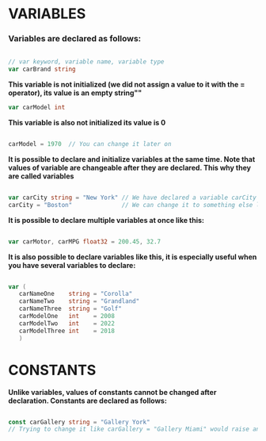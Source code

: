 # VARIABLES

### Variables are declared as follows:

```go

// var keyword, variable name, variable type
var carBrand string

```


__This variable is not initialized (we did not assign a value to it with the = operator), its value is an empty string""__

```go
var carModel int

```  
 __This variable is also not initialized its value is 0__

 ```go
 
 carModel = 1970  // You can change it later on
```

__It is possible to declare and initialize variables at the same time. Note that values of variable are changeable after they are declared. This why they are called variables__
```go

var carCity string = "New York" // We have declared a variable carCity and initialized it with the value "New York"
carCity = "Boston"              // We can change it to something else later on with the = operator
```

__It is possible to declare multiple variables at once like this:__
```go

var carMotor, carMPG float32 = 200.45, 32.7
```

 __It is also possible to declare variables like this, it is especially useful when you have several variables to declare:__

 ```go

var (
	carNameOne    string = "Corolla"
	carNameTwo    string = "Grandland"
	carNameThree  string = "Golf"
	carModelOne   int    = 2008
	carModelTwo   int    = 2022
	carModelThree int    = 2018
	)
```


# CONSTANTS
__Unlike variables, values of constants cannot be changed after declaration. Constants are declared as follows:__
 ```go

const carGallery string = "Gallery York"
// Trying to change it like carGallery = "Gallery Miami" would raise an error

```



